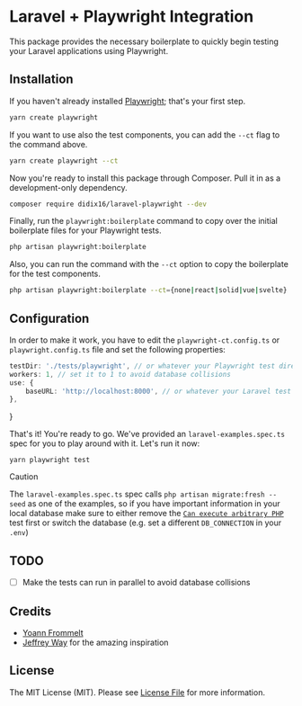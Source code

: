 # Laravel + Playwright Integration

This package provides the necessary boilerplate to quickly begin testing your Laravel applications using Playwright.

## Installation

If you haven't already installed [Playwright](https://playwright.dev/docs/intro); that's your first step.

```bash
yarn create playwright
```
If you want to use also the test components, you can add the `--ct` flag to the command above.

```bash
yarn create playwright --ct
```

Now you're ready to install this package through Composer. Pull it in as a development-only dependency.

```bash
composer require didix16/laravel-playwright --dev
```

Finally, run the `playwright:boilerplate` command to copy over the initial boilerplate files for your Playwright tests.

```bash
php artisan playwright:boilerplate
```

Also, you can run the command with the `--ct` option to copy the boilerplate for the test components.

```bash
php artisan playwright:boilerplate --ct={none|react|solid|vue|svelte}
```

## Configuration
In order to make it work, you have to edit the `playwright-ct.config.ts` or `playwright.config.ts` file and set the following properties:

```ts
testDir: './tests/playwright', // or whatever your Playwright test directory is
workers: 1, // set it to 1 to avoid database collisions
use: {
    baseURL: 'http://localhost:8000', // or whatever your Laravel test app URL is
},
```
}

That's it! You're ready to go. We've provided an `laravel-examples.spec.ts` spec for you to play around with it. Let's run it now:

```
yarn playwright test
```

> [!CAUTION]
> The `laravel-examples.spec.ts` spec calls `php artisan migrate:fresh --seed` as one of the examples, so if you have important information in your local database make sure to either remove the [`Can execute arbitrary PHP`](./src/stubs/laravel-examples.spec.ts#L25) test first or switch the database (e.g. set a different `DB_CONNECTION` in your `.env`)

## TODO
 - [ ] Make the tests can run in parallel to avoid database collisions

## Credits

- [Yoann Frommelt](https://www.linkedin.com/in/yoannfrommelt/)
- [Jeffrey Way](https://twitter.com/jeffrey_way) for the amazing inspiration

## License

The MIT License (MIT). Please see [License File](LICENSE.md) for more information.
